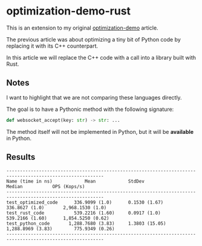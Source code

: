 # optimization-demo-rust

This is an extension to my original [optimization-demo](https://github.com/szabolcsdombi/optimization-demo) article.

The previous article was about optimizing a tiny bit of Python code by replacing it with its C++ counterpart.

In this article we will replace the C++ code with a call into a library built with Rust.

## Notes

I want to highlight that we are not comparing these languages directly.

The goal is to have a Pythonic method with the following signature:

```py
def websocket_accept(key: str) -> str: ...
```

The method itself will not be implemented in Python, but it will be **available** in Python.

## Results

```
----------------------------------------------------------------------------------------------------------
Name (time in ns)            Mean            StdDev                Median           OPS (Kops/s)          
----------------------------------------------------------------------------------------------------------
test_optimized_code      336.9099 (1.0)      0.1530 (1.67)       336.8627 (1.0)       2,968.1530 (1.0)    
test_rust_code           539.2216 (1.60)     0.0917 (1.0)        539.2166 (1.60)      1,854.5250 (0.62)   
test_python_code       1,288.7680 (3.83)     1.3803 (15.05)    1,288.8969 (3.83)        775.9349 (0.26)   
----------------------------------------------------------------------------------------------------------
```
